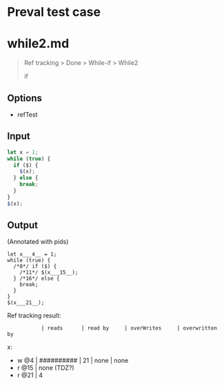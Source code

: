 # Preval test case

# while2.md

> Ref tracking > Done > While-if > While2
>
> if

## Options

- refTest

## Input

`````js filename=intro
let x = 1;
while (true) {
  if ($) {
    $(x);
  } else {
    break;
  }
}
$(x);
`````

## Output

(Annotated with pids)

`````filename=intro
let x___4__ = 1;
while (true) {
  /*8*/ if ($) {
    /*11*/ $(x___15__);
  } /*16*/ else {
    break;
  }
}
$(x___21__);
`````

Ref tracking result:

               | reads      | read by     | overWrites     | overwritten by
x:
  - w @4       | ########## | 21          | none           | none
  - r @15      | none (TDZ?)
  - r @21      | 4
